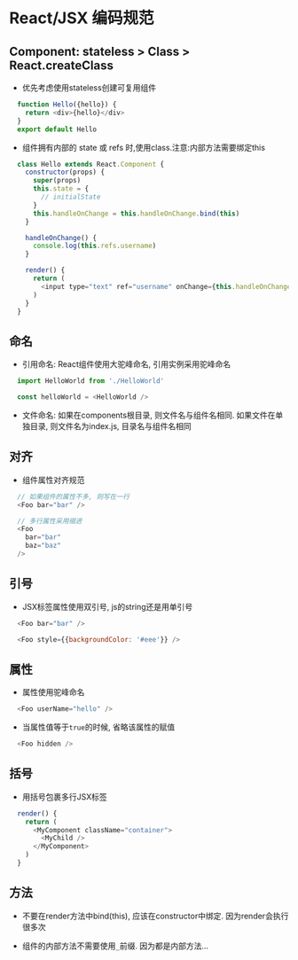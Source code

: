 # React/JSX 编码规范

## Component: stateless > Class > React.createClass

- 优先考虑使用stateless创建可复用组件

```javascript
  function Hello({hello}) {
    return <div>{hello}</div>
  }
  export default Hello
```

- 组件拥有内部的 state 或 refs 时,使用class.注意:内部方法需要绑定this

```javascript
  class Hello extends React.Component {
    constructor(props) {
      super(props)
      this.state = {
        // initialState
      }
      this.handleOnChange = this.handleOnChange.bind(this)
    }

    handleOnChange() {
      console.log(this.refs.username)
    }

    render() {
      return (
        <input type="text" ref="username" onChange={this.handleOnChange} />
      )
    }
  }
```

## 命名

- 引用命名: React组件使用大驼峰命名, 引用实例采用驼峰命名

```javascript
  import HelloWorld from './HelloWorld'

  const helloWorld = <HelloWorld />
```

- 文件命名: 如果在components根目录, 则文件名与组件名相同. 如果文件在单独目录, 则文件名为index.js, 目录名与组件名相同

## 对齐

- 组件属性对齐规范

```javascript
  // 如果组件的属性不多, 则写在一行
  <Foo bar="bar" />

  // 多行属性采用缩进
  <Foo
    bar="bar"
    baz="baz"
  />
```

## 引号

- JSX标签属性使用双引号, js的string还是用单引号

```javascript
  <Foo bar="bar" />

  <Foo style={{backgroundColor: '#eee'}} />
```

## 属性

- 属性使用驼峰命名

```javascript
  <Foo userName="hello" />
```

- 当属性值等于`true`的时候, 省略该属性的赋值

```javascript
  <Foo hidden />
```

## 括号

- 用括号包裹多行JSX标签

```javascript
  render() {
    return (
      <MyComponent className="container">
        <MyChild />
      </MyComponent>
    )
  }
```

## 方法

- 不要在render方法中bind(this), 应该在constructor中绑定. 因为render会执行很多次

- 组件的内部方法不需要使用`_`前缀. 因为都是内部方法...
